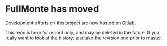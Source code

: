 # FullMonte has moved 

Development efforts on this project are now hosted on [Gitlab](www.gitlab.com/FullMonte). 

This repo is here for record only, and may be deleted in the future.
If you really want to look at the history, just take the revision one prior to master. 
